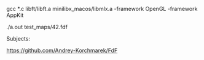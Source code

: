 
gcc *.c libft/libft.a minilibx_macos/libmlx.a -framework OpenGL -framework AppKit

./a.out test_maps/42.fdf 

Subjects:

https://github.com/Andrey-Korchmarek/FdF

